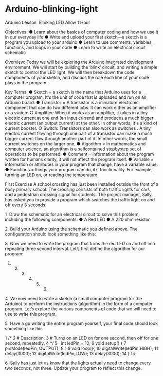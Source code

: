 # Arduino-blinking-light

Arduino Lesson ­ Blinking LED
Allow 1 Hour

Objectives:
● Learn about the basics of computer coding and how we use it in our everyday life
● Write and upload your first sketch—a sketch is a program you upload to your arduino
● Learn to use comments, variables, functions, and loops in your code
● Learn to write an electrical circuit schematic

Overview:
Today we will be exploring the Arduino integrated development environment. We will start by building the ‘blink’ circuit, and writing a simple sketch to control the LED light.
We will then breakdown the code components of your sketch, and discuss the role each line of your code plays in the program.

Key Terms:
● Sketch  = a sketch is the name that Arduino uses for a computer program. It's the unit of code that is uploaded and run on an Arduino board.
● Transistor  =  A transistor is a miniature electronic component that can do two different jobs. It can work either as an  amplifier  or a switch:
○ Amplifier: When it works as an amplifier, it takes in a tiny electric current at one end (an input current) and produces a much bigger electric current (an output current) at the other. In other words, it's a kind of current booster.
○ Switch: Transistors can also work as  switches . A tiny electric current flowing through one part of a transistor can make a much bigger current flow through another part of it. In other words, the small current switches on the larger one.
● Algorithm  = In mathematics and computer science, an algorithm is a self­contained step­by­step set of operations to be performed.
● Comment  = information about the program written for humans clarity, it will not affect the program itself.
● Variable  = information or attributes in your program that change, have a variable value.
● Functions  = things your program can do, it’s functionality. For example, turning an LED on, or reading the temperature.
  
 First Exercise
A school crossing has just been installed outside the front of a busy primary school. The crossing consists of both traffic lights for cars, and a pedestrian crossing signal for students. The project manager, Sally, has asked you to provide a program which switches the traffic light on and off every 3 seconds.

1 ­ Draw the schematic for an electrical circuit to solve this problem, including the following components:
● A Red LED
● A 220 ohm resistor

2 ­ Build your Arduino using the schematic you defined above. The configuration should look something like this:
 
3 ­ Now we need to write the program that turns the red LED on and off in a repeating three second interval. Let’s first define the algorithm for our program:
1. 2. 3. 4. 5. 6.

4 ­ We now need to write a  sketch (a small computer program for the Arduino) to perform the instructions (algorithm) in the form of a computer program. Let’s explore the various components of code that we will need to use to write this program.

5 ­ Have a go writing the entire program yourself, your final code should look something like this:

1   /*
2   # Description:
3   # Turns on an LED on for one second, then off for one second, repeatedly.
4   */
5   int  ledPin = 10;
6   void  setup() {
7       pinMode(ledPin, OUTPUT);
8 }
9   void  loop(){
10    digitalWrite(ledPin,HIGH);
11    delay(3000);
12    digitalWrite(ledPin,LOW);
13    delay(3000);
14    }
15


6 ­ Sally has just let us know that the lights actually need to change every two seconds, not three. Update your program to reflect this change.

